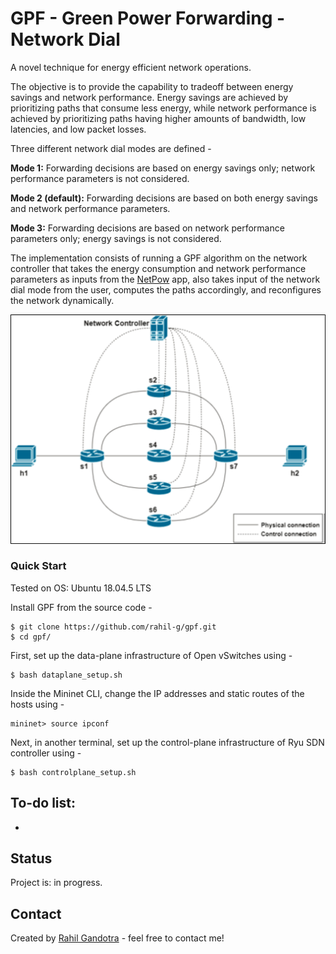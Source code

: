 # GPF - Green Power Forwarding - Network Dial
A novel technique for energy efficient network operations.

The objective is to provide the capability to tradeoff between energy savings and network performance. Energy savings are achieved by prioritizing paths that consume less energy, while network performance is achieved by prioritizing paths having higher amounts of bandwidth, low latencies, and low packet losses. 

Three different network dial modes are defined -

**Mode 1:** Forwarding decisions are based on energy savings only; network performance parameters is not considered.

**Mode 2 (default):** Forwarding decisions are based on both energy savings and network performance parameters.

**Mode 3:** Forwarding decisions are based on network performance parameters only; energy savings is not considered.

The implementation consists of running a GPF algorithm on the network controller that takes the energy consumption and network performance parameters as inputs from the [NetPow](https://github.com/rahil-g/netpow) app, also takes input of the network dial mode from the user, computes the paths accordingly, and reconfigures the network dynamically.

![GPF_Topo](https://github.com/rahil-g/gpf/blob/main/images/Picture1.png)

### Quick Start

Tested on OS: Ubuntu 18.04.5 LTS

Install GPF from the source code -
```
$ git clone https://github.com/rahil-g/gpf.git
$ cd gpf/
```

First, set up the data-plane infrastructure of Open vSwitches using -
```
$ bash dataplane_setup.sh
```
Inside the Mininet CLI, change the IP addresses and static routes of the hosts using -
```
mininet> source ipconf
```

Next, in another terminal, set up the control-plane infrastructure of Ryu SDN controller using -
```
$ bash controlplane_setup.sh
```



## To-do list:
* 

## Status
Project is: in progress.

## Contact
Created by [Rahil Gandotra](mailto:rahil.gandotra@colorado.edu) - feel free to contact me!
